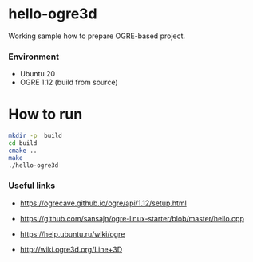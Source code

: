 # hello-ogre3d

Working sample how to prepare OGRE-based project.

### Environment

* Ubuntu 20
* OGRE 1.12 (build from source)

# How to run

```bash
mkdir -p  build
cd build
cmake ..
make
./hello-ogre3d
```

### Useful links

* https://ogrecave.github.io/ogre/api/1.12/setup.html
* https://github.com/sansajn/ogre-linux-starter/blob/master/hello.cpp
* https://help.ubuntu.ru/wiki/ogre


* http://wiki.ogre3d.org/Line+3D
